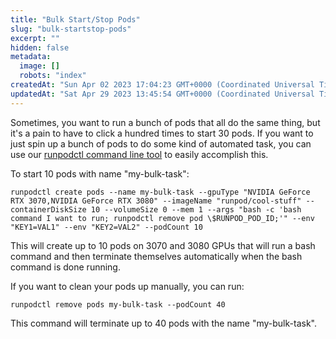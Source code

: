```yaml
---
title: "Bulk Start/Stop Pods"
slug: "bulk-startstop-pods"
excerpt: ""
hidden: false
metadata: 
  image: []
  robots: "index"
createdAt: "Sun Apr 02 2023 17:04:23 GMT+0000 (Coordinated Universal Time)"
updatedAt: "Sat Apr 29 2023 13:45:54 GMT+0000 (Coordinated Universal Time)"
---
```


Sometimes, you want to run a bunch of pods that all do the same thing, but it's a pain to have to click a hundred times to start 30 pods. If you want to just spin up a bunch of pods to do some kind of automated task, you can use our [runpodctl command line tool](https://github.com/runpod/runpodctl) to easily accomplish this.

To start 10 pods with name "my-bulk-task":

```
runpodctl create pods --name my-bulk-task --gpuType "NVIDIA GeForce RTX 3070,NVIDIA GeForce RTX 3080" --imageName "runpod/cool-stuff" --containerDiskSize 10 --volumeSize 0 --mem 1 --args "bash -c 'bash command I want to run; runpodctl remove pod \$RUNPOD_POD_ID;'" --env "KEY1=VAL1" --env "KEY2=VAL2" --podCount 10
```

This will create up to 10 pods on 3070 and 3080 GPUs that will run a bash command and then terminate themselves automatically when the bash command is done running.

If you want to clean your pods up manually, you can run:

```
runpodctl remove pods my-bulk-task --podCount 40
```

This command will terminate up to 40 pods with the name "my-bulk-task".
